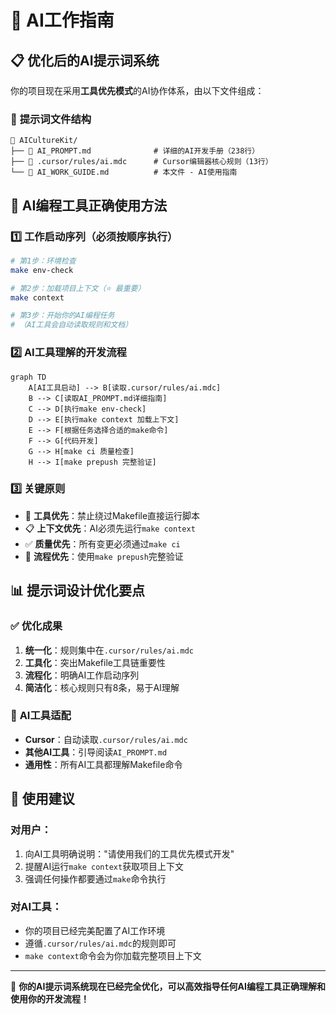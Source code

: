 # 🤖 AI工作指南

## 📋 **优化后的AI提示词系统**

你的项目现在采用**工具优先模式**的AI协作体系，由以下文件组成：

### 🔧 **提示词文件结构**
```
📁 AICultureKit/
├── 📄 AI_PROMPT.md              # 详细的AI开发手册（238行）
├── 📄 .cursor/rules/ai.mdc      # Cursor编辑器核心规则（13行）
└── 📄 AI_WORK_GUIDE.md          # 本文件 - AI使用指南
```

## 🚀 **AI编程工具正确使用方法**

### 1️⃣ **工作启动序列（必须按顺序执行）**
```bash
# 第1步：环境检查
make env-check

# 第2步：加载项目上下文（⭐ 最重要）
make context

# 第3步：开始你的AI编程任务
# （AI工具会自动读取规则和文档）
```

### 2️⃣ **AI工具理解的开发流程**
```mermaid
graph TD
    A[AI工具启动] --> B[读取.cursor/rules/ai.mdc]
    B --> C[读取AI_PROMPT.md详细指南]
    C --> D[执行make env-check]
    D --> E[执行make context 加载上下文]
    E --> F[根据任务选择合适的make命令]
    F --> G[代码开发]
    G --> H[make ci 质量检查]
    H --> I[make prepush 完整验证]
```

### 3️⃣ **关键原则**
- 🚫 **工具优先**：禁止绕过Makefile直接运行脚本
- 📋 **上下文优先**：AI必须先运行`make context`
- ✅ **质量优先**：所有变更必须通过`make ci`
- 🔄 **流程优先**：使用`make prepush`完整验证

## 📊 **提示词设计优化要点**

### ✅ **优化成果**
1. **统一化**：规则集中在`.cursor/rules/ai.mdc`
2. **工具化**：突出Makefile工具链重要性
3. **流程化**：明确AI工作启动序列
4. **简洁化**：核心规则只有8条，易于AI理解

### 🔄 **AI工具适配**
- **Cursor**：自动读取`.cursor/rules/ai.mdc`
- **其他AI工具**：引导阅读`AI_PROMPT.md`
- **通用性**：所有AI工具都理解Makefile命令

## 🎯 **使用建议**

### 对用户：
1. 向AI工具明确说明："请使用我们的工具优先模式开发"
2. 提醒AI运行`make context`获取项目上下文
3. 强调任何操作都要通过`make`命令执行

### 对AI工具：
- 你的项目已经完美配置了AI工作环境
- 遵循`.cursor/rules/ai.mdc`的规则即可
- `make context`命令会为你加载完整项目上下文

---

🎉 **你的AI提示词系统现在已经完全优化，可以高效指导任何AI编程工具正确理解和使用你的开发流程！**

